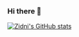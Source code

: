 ### Hi there 👋

[![Zidni's GitHub stats](https://github-readme-stats.vercel.app/api?username=zidnirifan&count_private=true&show_icons=true)](https://github.com/anuraghazra/github-readme-stats)
